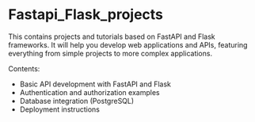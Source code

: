 # Fastapi_Flask_projects

This contains projects and tutorials based on FastAPI and Flask frameworks. It will help you develop web applications and APIs, featuring everything from simple projects to more complex applications.

Contents:

- Basic API development with FastAPI and Flask
- Authentication and authorization examples
- Database integration (PostgreSQL)
- Deployment instructions
